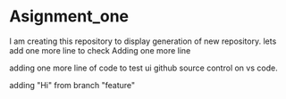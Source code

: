 # Asignment_one
I am creating this repository to display generation of new repository.
lets add one more line to check
Adding one more line


adding one more line of code to test ui github source control on vs code. 

adding "Hi" from branch "feature"